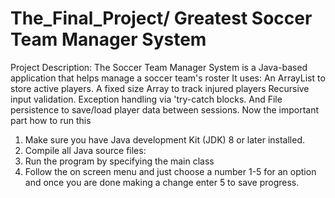 # The_Final_Project/ Greatest Soccer Team Manager System
Project Description:
The Soccer Team Manager System is a Java-based application that helps manage a soccer team's roster It uses: 
An ArrayList to store active players.
A fixed size Array to track injured players
Recursive input validation.
Exception handling via 'try-catch blocks.
And File persistence to save/load player data between sessions.
Now the important part how to run this 
1. Make sure you have Java development Kit (JDK) 8 or later installed.
2. Compile all Java source files:
3. Run the program by specifying the main class
4. Follow the on screen menu and just choose a number 1-5 for an option and once you are done making a change enter 5 to save progress.

